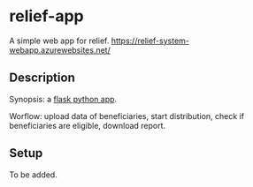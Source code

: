 # relief-app

A simple web app for relief.
https://relief-system-webapp.azurewebsites.net/

## Description

Synopsis: a [flask python app](https://flask.palletsprojects.com/en/2.0.x/).

Worflow: upload data of beneficiaries, start distribution, check if beneficiaries are eligible, download report.

## Setup

To be added.

